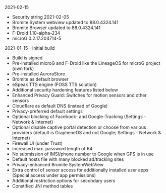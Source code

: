 2021-02-15

- Security string 2021-02-05
- Bromite System webview updated to 88.0.4324.141
- Bromite Browser updated to 88.0.4324.141
- F-Droid 1.10-alpha-234
- microG 0.2.17.204714-5


2021-01-15 - Initial build

- Build is signed
- Pre-installed microG and F-Droid like the LineageOS for microG project (own fork)
- Pre-installed AuroraStore
- Bromite as default browser
- eSpeak TTS engine (FOSS TTS solution)
- Additional security hardening features listed below
- Enhanced Privacy Guard: Switches for motion sensors and other sensors
- Cloudflare as default DNS (instead of Google)
- Privacy-preferred default settings
- Optional blocking of Facebook- and Google-Tracking (Settings - Network & Internet)
- Optional disable captive portal detection or choose from various providers (default is GrapheneOS and not Google; Settings - Network & Internet)
- Firewall UI (under Trust)
- Increased max. password length of 64
- No submission of IMSI/phone number to Google when GPS is in use
- Default hosts file with many blocked ad/tracking sites
- Privacy-enhanced Bromite SystemWebView
- Extra control of sensor access for additionally installed user apps (Special access under app permissions)
- Additional restriction options for secondary users
- Constified JNI method tables

